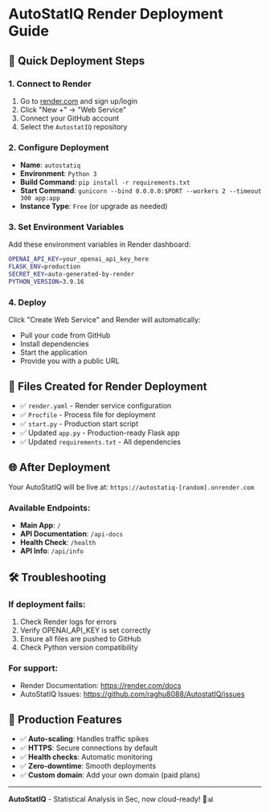 # AutoStatIQ Render Deployment Guide

## 🚀 Quick Deployment Steps

### 1. **Connect to Render**
1. Go to [render.com](https://render.com) and sign up/login
2. Click "New +" → "Web Service"
3. Connect your GitHub account
4. Select the `AutostatIQ` repository

### 2. **Configure Deployment**
- **Name**: `autostatiq`
- **Environment**: `Python 3`
- **Build Command**: `pip install -r requirements.txt`
- **Start Command**: `gunicorn --bind 0.0.0.0:$PORT --workers 2 --timeout 300 app:app`
- **Instance Type**: `Free` (or upgrade as needed)

### 3. **Set Environment Variables**
Add these environment variables in Render dashboard:

```bash
OPENAI_API_KEY=your_openai_api_key_here
FLASK_ENV=production
SECRET_KEY=auto-generated-by-render
PYTHON_VERSION=3.9.16
```

### 4. **Deploy**
Click "Create Web Service" and Render will automatically:
- Pull your code from GitHub
- Install dependencies
- Start the application
- Provide you with a public URL

## 🔧 **Files Created for Render Deployment**

- ✅ `render.yaml` - Render service configuration
- ✅ `Procfile` - Process file for deployment
- ✅ `start.py` - Production start script
- ✅ Updated `app.py` - Production-ready Flask app
- ✅ Updated `requirements.txt` - All dependencies

## 🌐 **After Deployment**

Your AutoStatIQ will be live at:
`https://autostatiq-[random].onrender.com`

### Available Endpoints:
- **Main App**: `/`
- **API Documentation**: `/api-docs`
- **Health Check**: `/health`
- **API Info**: `/api/info`

## 🛠️ **Troubleshooting**

### If deployment fails:
1. Check Render logs for errors
2. Verify OPENAI_API_KEY is set correctly
3. Ensure all files are pushed to GitHub
4. Check Python version compatibility

### For support:
- Render Documentation: https://render.com/docs
- AutoStatIQ Issues: https://github.com/raghu8088/AutostatIQ/issues

## 🎯 **Production Features**

- ✅ **Auto-scaling**: Handles traffic spikes
- ✅ **HTTPS**: Secure connections by default
- ✅ **Health checks**: Automatic monitoring
- ✅ **Zero-downtime**: Smooth deployments
- ✅ **Custom domain**: Add your own domain (paid plans)

---

**AutoStatIQ** - Statistical Analysis in Sec, now cloud-ready! 🚀📊

